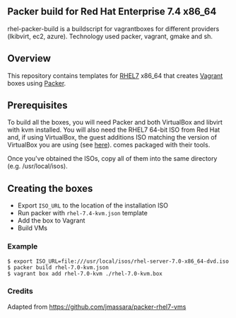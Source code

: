 ## Packer build for Red Hat Enterprise 7.4 x86\_64

rhel-packer-build is a buildscript for vagrantboxes for different providers (lkibvirt, ec2, azure). Technology used packer, vagrant, gmake and sh.

## Overview

This repository contains templates for [RHEL7](https://access.redhat.com/documentation/en-US/Red_Hat_Enterprise_Linux/7/index.html)
x86\_64 that creates [Vagrant](http://vagrantup.com) boxes using [Packer](http://packer.io).

## Prerequisites

To build all the boxes, you will need Packer and both VirtualBox and libvirt with kvm
installed. You will also need the RHEL7 64-bit ISO from Red Hat and, if
using VirtualBox, the guest additions ISO matching the version of VirtualBox you
are using (see [here](http://download.virtualbox.org/virtualbox)).
comes packaged with their tools.

Once you've obtained the ISOs, copy all of them into the same directory
(e.g. /usr/local/isos).

## Creating the boxes

* Export `ISO_URL` to the location of the installation ISO
* Run packer with `rhel-7.4-kvm.json` template
* Add the box to Vagrant
* Build VMs

### Example

```
$ export ISO_URL=file:///usr/local/isos/rhel-server-7.0-x86_64-dvd.iso
$ packer build rhel-7.0-kvm.json
$ vagrant box add rhel-7.0-kvm ./rhel-7.0-kvm.box
```

### Credits

Adapted from https://github.com/jmassara/packer-rhel7-vms
